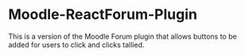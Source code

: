 # Moodle-ReactForum-Plugin
This is a version of the Moodle Forum plugin that allows buttons to be added for users to click and clicks tallied. 
